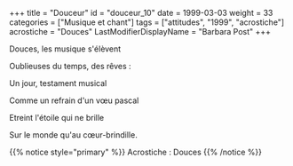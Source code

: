 +++
title = "Douceur"
id = "douceur_10"
date = 1999-03-03
weight = 33
categories = ["Musique et chant"]
tags = ["attitudes", "1999", "acrostiche"]
acrostiche = "Douces"
LastModifierDisplayName = "Barbara Post"
+++

Douces, les musique s'élèvent

Oublieuses du temps, des rêves :

Un jour, testament musical

Comme un refrain d'un vœu pascal

Etreint l'étoile qui ne brille

Sur le monde qu'au cœur-brindille.

{{% notice style="primary" %}}
Acrostiche : Douces
{{% /notice %}}
